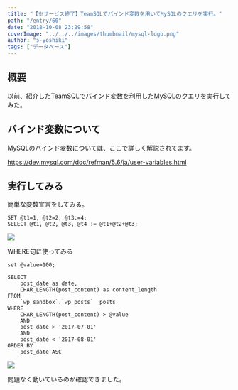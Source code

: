 ```yaml
---
title: "【※サービス終了】TeamSQLでバインド変数を用いてMySQLのクエリを実行。"
path: "/entry/60"
date: "2018-10-08 23:29:58"
coverImage: "../../../images/thumbnail/mysql-logo.png"
author: "s-yoshiki"
tags: ["データベース"]
---
```


## 概要

以前、紹介したTeamSQLでバインド変数を利用したMySQLのクエリを実行してみた。

## バインド変数について

MySQLのバインド変数については、ここで詳しく解説されてます。

https://dev.mysql.com/doc/refman/5.6/ja/user-variables.html

## 実行してみる

簡単な変数宣言をしてみる。

```
SET @t1=1, @t2=2, @t3:=4;
SELECT @t1, @t2, @t3, @t4 := @t1+@t2+@t3;
```

<img src="https://pbs.twimg.com/media/Do_f9IJV4AAkuJ_.jpg">

WHERE句に使ってみる

```
set @value=100;

SELECT 
    post_date as date,
    CHAR_LENGTH(post_content) as content_length
FROM 
    `wp_sandbox`.`wp_posts`  posts
WHERE
    CHAR_LENGTH(post_content) > @value
    AND
    post_date > '2017-07-01'
    AND
    post_date < '2017-08-01'
ORDER BY 
    post_date ASC

```

<img src="https://pbs.twimg.com/media/Do_dv47UYAAXgkv.jpg">

問題なく動いているのが確認できました。